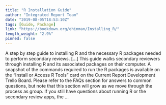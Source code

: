 ```yaml
---
title: "R Installation Guide"
author: "Integrated Report Team"
date: "2019-08-05T18:53:10Z"
tags: [Guide, Package]
link: "https://bookdown.org/ehinman/Installing_R/"
length_weight: "2.9%"
pinned: false
---
```


A step by step guide to installing R and the necessary R packages needed to perform secondary reviews. [...] This guide walks secondary reviewers through installing R and its associated packages on their computer. A snapshot of the commands required to run the R packages is available on the “Install or Access R Tools” card on the Current Report Development Trello Board. Please refer to the FAQs section for answers to common questions, but note that this section will grow as we move through the process as group. If you still have questions about running R or the secondary review apps, the ...
